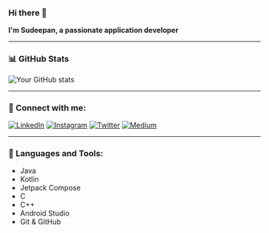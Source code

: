 ### Hi there 👋

**I'm Sudeepan, a passionate application developer**

---

### 📊 GitHub Stats
![Your GitHub stats](https://github-readme-stats.vercel.app/api?username=sudeepanv&show_icons=true&theme=radical)

---

### 🔗 Connect with me:
[![LinkedIn](https://img.shields.io/badge/LinkedIn-Sudeepan_V-blue?logo=linkedin&logoColor=white)](www.linkedin.com/in/sudeepan-v-341a02300)
[![Instagram](https://img.shields.io/badge/Instagram-@sudeepan.v-blue?logo=instagram&logoColor=white)](https://www.instagram.com/sudeepan.v?igsh=aG9xNjEzeWd3Y2p6)
[![Twitter](https://img.shields.io/badge/Twitter-@vsudeepan-blue?logo=twitter&logoColor=white)](https://x.com/vsudeepan?t=5LW__Mb9uc9Rj-a2LEa5kQ&s=08)
[![Medium](https://img.shields.io/badge/Medium-@vsudeepan-blue?logo=medium&logoColor=white)](https://medium.com/@vsudeepan)

---

### 🚀 Languages and Tools:
- Java
- Kotlin
- Jetpack Compose
- C
- C++
- Android Studio
- Git & GitHub
